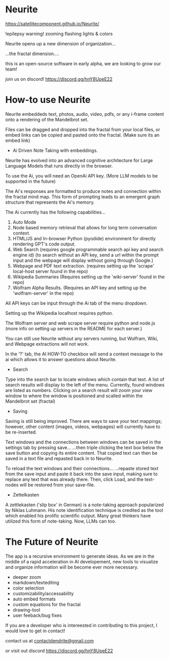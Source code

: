 # Neurite

https://satellitecomponent.github.io/Neurite/

!epilepsy warning! zooming flashing lights & colors 


Neurite opens up a new dimension of organization... 


...the fractal dimension....


this is an open-source software in early alpha, we are looking to grow our team!

join us on discord!
https://discord.gg/hnY8UpeE22

# How-to use Neurite

Neurite embeddeds text, photos, audio, video, pdfs, or any i-frame content onto a rendering of the Mandelbrot set.

Files can be dragged and dropped into the fractal from your local files, or embed links can be copied and pasted onto the fractal. (Make sure its an embed link)

- Ai Driven Note Taking with embeddings.

Neurite has evolved into an advanced cognitive architecture for Large Language Models that runs directly in the browser.

To use the Ai, you will need an OpenAi API key. (More LLM models to be supported in the future)

The Ai's responses are formatted to produce notes and connection within the fractal mind map.
This form of prompting leads to an emergent graph structure that represents the Ai's memory.

The Ai currently has the following capabilities... 

1. Auto Mode
2. Node based memory retrieval that allows for long term conversation context.
3. HTML/JS and In-browser Python (pyodide) environment for directly rendering GPT's code output.
4. Web Search (requires google programmable search api key and search engine id)
(to search without an API key, send a url within the prompt input and the webpage will display without going through Google.)
5. Webpage and PDF text extraction. (requires setting up the 'scrape' local-host server found in the repo)
6. Wikipedia Summaries (Requires setting up the 'wiki-server' found in the repo)
7. Wolfram Alpha Results. (Requires an API key and setting up the 'wolfram-server' in the repo)

All API keys can be input through the Ai tab of the menu dropdown.

Setting up the Wikipedia localhost requires python.

The Wolfram server and web scrape server require python and node.js
(more info on setting up servers in the README for each server.)

You can still use Neurite without any servers running, but Wolfram, Wiki, and Webpage extractions will not work.

In the '?' tab, the AI HOW-TO checkbox will send a context message to the ai which allows it to answer questions about Neurite.

- Search

Type into the search bar to locate windows which contain that text.
A list of search results will display to the left of the menu. Currently, found windows are listed as numbers.
Clicking on a search result will zoom your view window to where the window is positioned and scalled within the Mandelbrot set (fractal)

- Saving 

Saving is still being improved. There are ways to save your text mappings; however, other content (images, videos, webpages) will currently have to be re-inserted.

Text windows and the connections between windows can be saved in the settings tab by pressing save...
...then triple clicking the text box below the save button and copying its entire content.
That copied text can then be saved in a text file and repasted back in to Neurite.

To reload the text windows and their connections...
...repaste stored text from the save input and paste it back into the save input, making sure to replace any text that was already there. Then, click Load, and the text-nodes will be restored from your save-file.

- Zettelkasten

A zettlekasten ('slip box' in German) is a note-taking approach popularized by Niklas Luhmann. His note identification technique is credited as the tool which enabled his prolific scientific output. 
Many great thinkers have utilized this form of note-taking. Now, LLMs can too. 

# The Future of Neurite


The app is a recursive environment to generate ideas. As we are in the middle of a rapid acceleration in AI developement, new tools to visualize and organize information will be become ever more necessary.

- deeper zoom
- markdown/textediting
- color selection
- customizability/accessability
- auto embed formats
- custom equations for the fractal
- drawing-tool
- user feeback/bug fixes


If you are a developer who is intereested in contributing to this project, I would love to get in contact!

contact us at
contactdendrite@gmail.com

or visit out discord
https://discord.gg/hnY8UpeE22

